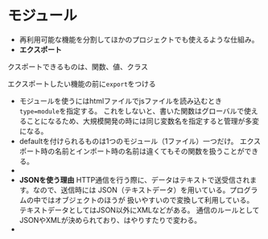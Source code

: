 # モジュール
- 再利用可能な機能を分割してほかのプロジェクトでも使えるような仕組み。
- **エクスポート**　

クスポートできるものは、関数、値、クラス

エクスポートしたい機能の前に`export`をつける
- モジュールを使うにはhtmlファイルでjsファイルを読み込むとき`type=module`を指定する。
これをしないと、書いた関数はグローバルで使えることになるため、大規模開発の時には同じ変数名を指定すると管理が多変になる。
- defaultを付けられるものは1つのモジュール（1ファイル）一つだけ。
エクスポート時の名前とインポート時の名前は違くてもその関数を扱うことができる。
- 
- **JSONを使う理由** 
HTTP通信を行う際に、データはテキストで送受信されます。なので、送信時には
JSON（テキストデータ）を用いている。プログラムの中ではオブジェクトのほうが
扱いやすいので変換して利用している。
テキストデータとしてはJSON以外にXMLなどがある。
通信のルールとしてJSONやXMLが決められており、はやりすたりで変わる。
- 
